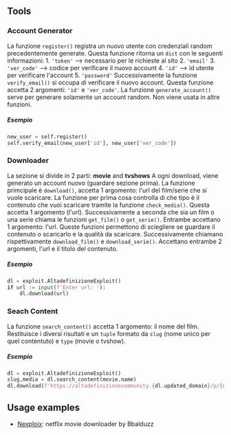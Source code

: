## Tools
### Account Generator
La funzione `register()` registra un nuovo utente con credenziali random precedentemente generate. Questa funzione ritorna un `dict` con le seguenti informazioni:
    1. `'token'` --> necessario per le richieste al sito
    2. `'email'` 
    3. `'ver_code'` --> codice per verificare il nuovo account
    4. `'id'` --> id utente per verificare l'account
    5. `'password'`
Successivamente la funzione `verify_email()` si occupa di verificare il nuovo account. Questa funzione accetta 2 argomenti: `'id'` e `'ver_code'`.
La funzione `generate_account()` serve per generare solamente un account random. Non viene usata in altre funzioni.
##### Esempio
```python
new_user = self.register()
self.verify_email(new_user['id'], new_user['ver_code'])
```
### Downloader
La sezione si divide in 2 parti: **movie** and **tvshows**
A ogni download, viene generato un account nuovo (guardare sezione prima).
La funzione primcipale è `download()`, accetta 1 argomento: l'url del film/serie che si vuole scaricare. La funzione per prima cosa controlla di che tipo è il contenuto che vuoi scaricare tramite la funzione `check_media()`. Questa accetta 1 argomento (l'url).
Successivamente a seconda che sia un film o una serie chiama le funzioni `get_film()` o `get_serie()`. Entrambe accettano 1 argomento: l'url. Queste funzioni permettono di sciegliere se guardare il contenuto o scaricarlo e la qualità da scaricare. Successivamente chiamano rispettivamente `download_film()` e `download_serie()`. Accettano entrambe 2 argomenti, l'url e il titolo del contenuto.
##### Esempio
```python
dl = exploit.AltadefinizioneExploit()
if url := input(f'Enter url: '):
    dl.download(url)
```

### Seach Content
La funzione `search_content()` accetta 1 argomento: il nome del film. Restituisce i diversi risultati e un `tuple` formato da `slug` (nome unico per quel contentuto) e `type` (movie o tvshow).
##### Esempio
```python
dl = exploit.AltadefinizioneExploit()
slug,media = dl.search_content(movie.name)
dl.download(f'https://altadefinizionecommunity.{dl.updated_domain}/p/{slug}')
```

## Usage examples
- [Nexploix](https://github.com/Bbalduzz/Nexploix): netflix movie downloader by Bbalduzz